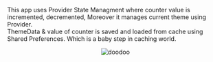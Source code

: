 This app uses Provider State Managment where counter value is incremented, decremented, Moreover it manages current theme using Provider.<br>
ThemeData & value of counter is saved and loaded from cache using Shared Preferences. Which is a baby step in caching world.<br>

<div align="center">
  <img src="https://github.com/user-attachments/assets/03b43780-85c1-42c0-ba58-124de6c1f69f" alt="doodoo">
</div>

